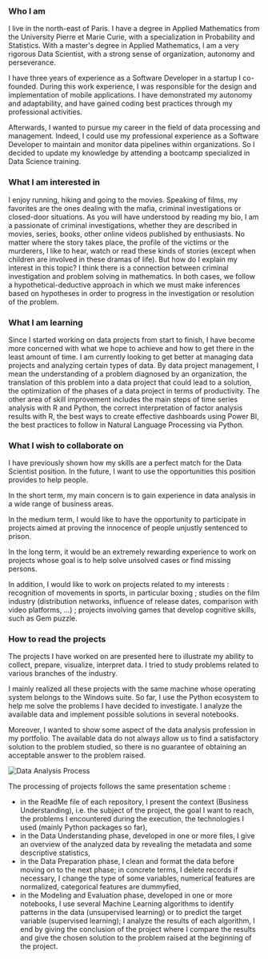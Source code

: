 ### Who I am
I live in the north-east of Paris.
I have a degree in Applied Mathematics from the University Pierre et Marie Curie, with a specialization in Probability and Statistics.
With a master's degree in Applied Mathematics, I am a very rigorous Data Scientist, with a strong sense of organization, autonomy and perseverance. 

I have three years of experience as a Software Developer in a startup I co-founded.
During this work experience, I was responsible for the design and implementation of mobile applications.
I have demonstrated my autonomy and adaptability, and have gained coding best practices through my professional activities.

Afterwards, I wanted to pursue my career in the field of data processing and management.
Indeed, I could use my professional experience as a Software Developer to maintain and monitor data pipelines within organizations.
So I decided to update my knowledge by attending a bootcamp specialized in Data Science training.

### What I am interested in
I enjoy running, hiking and going to the movies.
Speaking of films, my favorites are the ones dealing with the mafia, criminal investigations or closed-door situations.
As you will have understood by reading my bio, I am a passionate of criminal investigations, whether they are described in movies, series, books, other online videos published by enthusiasts.
No matter where the story takes place, the profile of the victims or the murderers, I like to hear, watch or read these kinds of stories (except when children are involved in these dramas of life).
But how do I explain my interest in this topic? I think there is a connection between criminal investigation and problem solving in mathematics.
In both cases, we follow a hypothetical-deductive approach in which we must make inferences based on hypotheses in order to progress in the investigation or resolution of the problem.

### What I am learning
Since I started working on data projects from start to finish, I have become more concerned with what we hope to achieve and how to get there in the least amount of time.
I am currently looking to get better at managing data projects and analyzing certain types of data.
By data project management, I mean the understanding of a problem diagnosed by an organization, the translation of this problem into a data project that could lead to a solution, the optimization of the phases 
of a data project in terms of productivity.
The other area of skill improvement includes the main steps of time series analysis with R and Python, the correct interpretation of factor analysis results with R, the best ways to create effective 
dashboards using Power BI, the best practices to follow in Natural Language Processing via Python.

### What I wish to collaborate on
I have previously shown how my skills are a perfect match for the Data Scientist position.
In the future, I want to use the opportunities this position provides to help people.

In the short term, my main concern is to gain experience in data analysis in a wide range of business areas.

In the medium term, I would like to have the opportunity to participate in projects aimed at proving the innocence of people unjustly sentenced to prison.

In the long term, it would be an extremely rewarding experience to work on projects whose goal is to help solve unsolved cases or find missing persons.

In addition, I would like to work on projects related to my interests : recognition of movements in sports, in particular boxing ;  studies on the film industry (distribution networks, influence of release dates, 
comparison with video platforms, ...) ; projects involving games that develop cognitive skills, such as Gem puzzle.

### How to read the projects
The projects I have worked on are presented here to illustrate my ability to collect, prepare, visualize, interpret data.
I tried to study problems related to various branches of the industry.

I mainly realized all these projects with the same machine whose operating system belongs to the Windows suite.
So far, I use the Python ecosystem to help me solve the problems I have decided to investigate. 
I analyze the available data and implement possible solutions in several notebooks.

Moreover, I wanted to show some aspect of the data analysis profession in my portfolio.
The available data do not always allow us to find a satisfactory solution to the problem studied, so there is no guarantee of obtaining an acceptable answer to the problem raised.

![Data Analysis Process](https://github.com/imed2paris/imed2paris/assets/16904592/caeea0bf-2f3c-42b1-9ce5-6c7ee2e9f2e7)

The processing of projects follows the same presentation scheme :
* in the ReadMe file of each repository, I present the context (Business Understanding), i.e. the subject of the project, the goal I want to reach, the problems I encountered during the execution, the 
technologies I used (mainly Python packages so far),
* in the Data Understanding phase, developed in one or more files, I give an overview of the analyzed data by revealing the metadata and some descriptive statistics,
* in the Data Preparation phase, I clean and format the data before moving on to the next phase; in concrete terms, I delete records if necessary, I change the type of some variables, numerical features are 
normalized, categorical features are dummyfied,
* in the Modeling and Evaluation phase, developed in one or more notebooks, I use several Machine Learning algorithms to identify patterns in the data (unsupervised learning) or to predict the target variable 
(supervised learning); I analyze the results of each algorithm, I end by giving the conclusion of the project where I compare the results and give the chosen solution to the problem raised at the beginning of 
the project.
